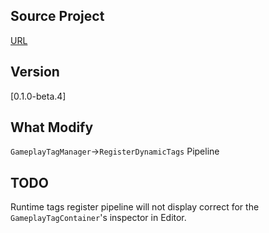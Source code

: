 ## Source Project
[URL](https://github.com/BandoWare/GameplayTags)

## Version
[0.1.0-beta.4]

## What Modify
`GameplayTagManager`->`RegisterDynamicTags` Pipeline

## TODO
Runtime tags register pipeline will not display correct for the `GameplayTagContainer`'s inspector in Editor.